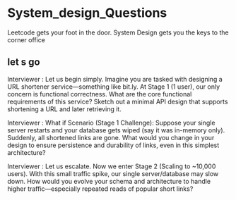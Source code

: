 # System_design_Questions 
Leetcode gets your foot in the door.
System Design gets you the keys to the corner office

##  let s go 
Interviewer :
Let us begin simply. Imagine you are tasked with designing a URL shortener service—something like bit.ly.
At Stage 1 (1 user), our only concern is functional correctness.
What are the core functional requirements of this service?
Sketch out a minimal API design that supports shortening a URL and later retrieving it.


Interviewer :
What if Scenario (Stage 1 Challenge):
Suppose your single server restarts and your database gets wiped (say it was in-memory only). Suddenly, all shortened links are gone.
What would you change in your design to ensure persistence and durability of links, even in this simplest architecture?



Interviewer :
Let us escalate.
Now we enter Stage 2 (Scaling to ~10,000 users). With this small traffic spike, our single server/database may slow down.
How would you evolve your schema and architecture to handle higher traffic—especially repeated reads of popular short links?
